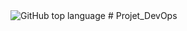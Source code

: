 <img alt="GitHub top language" src="https://img.shields.io/github/languages/top/Berenguier/Projet_DevOps?style=plastic">
# Projet_DevOps
